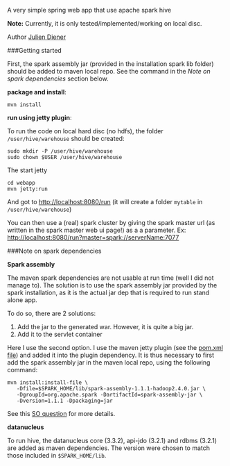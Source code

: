 A very simple spring web app that use apache spark hive

**Note:** Currently, it is only tested/implemented/working on local disc.

Author [Julien Diener](http://julien.diener.website)

###Getting started

First, the spark assembly jar (provided in the installation spark lib folder) should be added to maven local repo.
See the command in the *Note on spark dependencies* section below.

**package and install**:

    mvn install

**run using jetty plugin**:

To run the code on local hard disc (no hdfs), the folder `/user/hive/warehouse` should be created:

    sudo mkdir -P /user/hive/warehouse
    sudo chown $USER /user/hive/warehouse

The start jetty

    cd webapp
    mvn jetty:run

And got to [http://localhost:8080/run](http://localhost:8080/run)
(it will create a folder `mytable` in `/user/hive/warehouse`)

You can then use a (real) spark cluster by giving the spark master url
(as written in the spark master web ui page!) as a a parameter.
Ex: [http://localhost:8080/run?master=spark://serverName:7077](http://localhost:8080/run?master=spark://serverName:7077)


###Note on spark dependencies

**Spark assembly**

The maven spark dependencies are not usable at run time (well I did not manage to). The solution is to use the spark
assembly jar provided by the spark installation, as it is the actual jar dep that is required to run stand alone app.

To do so, there are 2 solutions:

  1. Add the jar to the generated war. However, it is quite a big jar.
  2. Add it to the servlet container

Here I use the second option. I use the maven jetty plugin (see the [pom.xml file](pom.xml)) and added it into
the plugin dependency. It is thus necessary to first add the spark assembly jar in the maven local repo,
using the following command:

    mvn install:install-file \
       -Dfile=$SPARK_HOME/lib/spark-assembly-1.1.1-hadoop2.4.0.jar \
       -DgroupId=org.apache.spark -DartifactId=spark-assembly-jar \
       -Dversion=1.1.1 -Dpackaging=jar

See this [SO question](http://stackoverflow.com/q/28860270/1206998) for more details.

**datanucleus**

To run hive, the datanucleus core (3.3.2), api-jdo (3.2.1) and rdbms (3.2.1) are added as maven dependencies.
The version were chosen to match those included in `$SPARK_HOME/lib`.